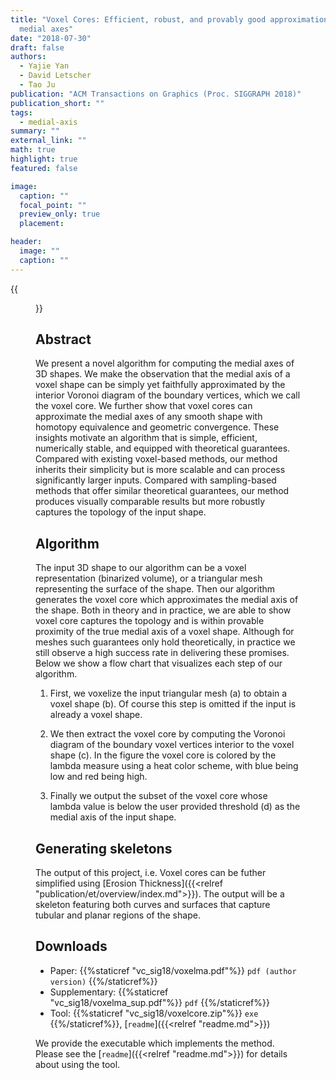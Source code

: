 ```yaml
---
title: "Voxel Cores: Efficient, robust, and provably good approximation of 3D
  medial axes"
date: "2018-07-30"
draft: false
authors:
  - Yajie Yan
  - David Letscher
  - Tao Ju
publication: "ACM Transactions on Graphics (Proc. SIGGRAPH 2018)"
publication_short: ""
tags:
  - medial-axis
summary: ""
external_link: ""
math: true
highlight: true
featured: false

image:
  caption: ""
  focal_point: ""
  preview_only: true
  placement: 

header:
  image: ""
  caption: ""
---
```


{{<figure alt="flowchart of algorithm" src="/img/vc-flowchart.png" title="Figure 1. Breakdown of algorithm. Given a triangular mesh, we first convert it into a voxel shape, then extract the voxel core which is colored by the lambda measure, and finally output a pruned voxel core. The voxelization step is omitted if the input is already a voxel shape.">}}

## Abstract
We present a novel algorithm for computing the medial axes of 3D shapes. We make the observation that the medial axis of a voxel shape can be simply yet faithfully approximated by the interior Voronoi diagram of the boundary vertices, which we call the voxel core. We further show that voxel cores can approximate the medial axes of any smooth shape with homotopy equivalence and geometric convergence. These insights motivate an algorithm that is simple, efficient, numerically stable, and equipped with theoretical guarantees. Compared with existing voxel-based methods, our method inherits their simplicity but is more scalable and can process significantly larger inputs. Compared with sampling-based methods that offer similar theoretical guarantees, our method produces visually comparable results but more robustly captures the topology of the input shape.

## Algorithm

The input 3D shape to our algorithm can be a voxel representation (binarized volume), or a triangular mesh representing the surface of the shape. Then our algorithm generates the voxel core which approximates the medial axis of the shape. Both in theory and in practice, we are able to show voxel core captures the topology and is within provable proximity of the true medial axis of a voxel shape. Although for meshes such guarantees only hold theoretically, in practice we still observe a high success rate in delivering these promises. Below we show a flow chart that visualizes each step of our algorithm.

1. First, we voxelize the input triangular mesh (a) to obtain a voxel shape (b). Of course this step is omitted if the input is already a voxel shape.

2. We then extract the voxel core by computing the Voronoi diagram of the boundary voxel vertices interior to the voxel shape \(c\). In the figure the voxel core is colored by the lambda measure using a heat color scheme, with blue being low and red being high.

3. Finally we output the subset of the voxel core whose lambda value is below the user provided threshold (d) as the medial axis of the input shape. 

## Generating skeletons

The output of this project, i.e. Voxel cores can be futher simplified using [Erosion Thickness]({{<relref "publication/et/overview/index.md">}}). The output will be a skeleton featuring both curves and surfaces that capture tubular and planar regions of the shape.

## Downloads

- Paper: {{%staticref "vc_sig18/voxelma.pdf"%}} `pdf (author version)` {{%/staticref%}}
- Supplementary: {{%staticref "vc_sig18/voxelma_sup.pdf"%}} `pdf` {{%/staticref%}}
- Tool: {{%staticref "vc_sig18/voxelcore.zip"%}} `exe` {{%/staticref%}}, [`readme`]({{<relref "readme.md">}})

We provide the executable which implements the method. Please see the [`readme`]({{<relref "readme.md">}}) for details about using the tool.
